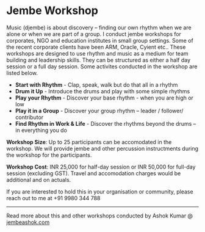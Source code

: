 # Jembe Workshop

Music (djembe) is about discovery – finding our own rhythm when we are alone or when we are part of a group. I conduct jembe workshops for corporates, NGO and education institutes in small group settings. Some of the recent corporate clients have been ARM, Oracle, Cyient etc.. These workshops are designed to use rhythm and music as a medium for team building and leadership skills. They can be structured as either a half day session or a full day session. Some activites conducted in the workshop are listed below.

* **Start with Rhythm** - Clap, speak, walk but do that all in a rhythm
* **Drum it Up** - Introduce the drums and play with some simple rhythms
* **Play your Rhythm** - Discover your base rhythm - when you are high or low
* **Play it in a Group** - Discover your group rhythm – leader / follower/ contributor
* **Find Rhythm in Work & Life** - Discover the rhythms beyond the drums – in everything you do

**Workshop Size**: Up to 25 participants can be accomodated in the workshop. We will provide jembe and other percussion instructments during the workshop for the participants.

**Workshop Cost**: INR 25,000 for half-day session or INR 50,000 for full-day session (excluding GST). Travel and accomodation charges would be additional and on actuals.

If you are interested to hold this in your organisation or community, please reach out to me at +91 9980 344 788

---

Read more about this and other workshops conducted by Ashok Kumar @ [jembeashok.com](http://jembeashok.com)
